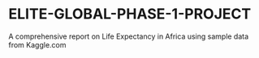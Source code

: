 # ELITE-GLOBAL-PHASE-1-PROJECT
A comprehensive report on Life Expectancy in Africa using sample data from Kaggle.com
